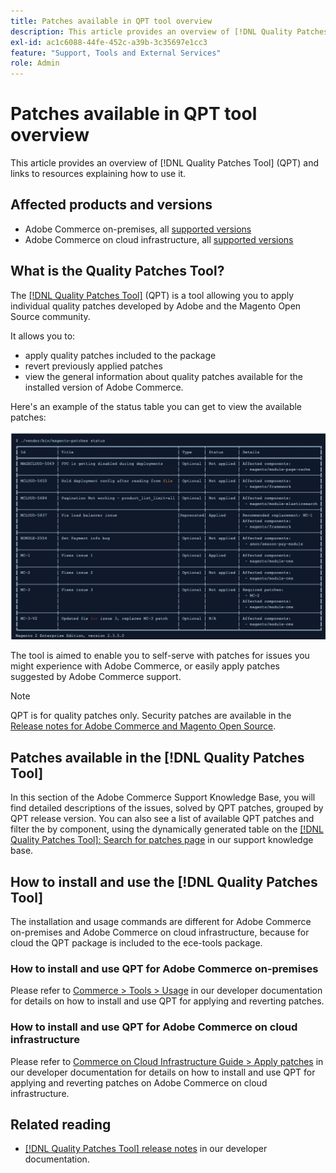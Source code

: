 ```yaml
---
title: Patches available in QPT tool overview
description: This article provides an overview of [!DNL Quality Patches Tool] (QPT) and links to resources explaining how to use it.
exl-id: ac1c6088-44fe-452c-a39b-3c35697e1cc3
feature: "Support, Tools and External Services"
role: Admin
---
```

# Patches available in QPT tool overview

This article provides an overview of [!DNL Quality Patches Tool] (QPT) and links to resources explaining how to use it.

## Affected products and versions

* Adobe Commerce on-premises, all [supported versions](https://www.adobe.com/content/dam/cc/en/legal/terms/enterprise/pdfs/Adobe-Commerce-Software-Lifecycle-Policy.pdf)
* Adobe Commerce on cloud infrastructure, all [supported versions](https://www.adobe.com/content/dam/cc/en/legal/terms/enterprise/pdfs/Adobe-Commerce-Software-Lifecycle-Policy.pdf)

## What is the Quality Patches Tool?

The [[!DNL Quality Patches Tool]](https://github.com/magento/quality-patches) (QPT) is a tool allowing you to apply individual quality patches developed by Adobe and the Magento Open Source community.

It allows you to:

* apply quality patches included to the package
* revert previously applied patches
* view the general information about quality patches available for the installed version of Adobe Commerce.

Here's an example of the status table you can get to view the available patches:

![Magento_patches_list](assets/status_table.png)

The tool is aimed to enable you to self-serve with patches for issues you might experience with Adobe Commerce, or easily apply patches suggested by Adobe Commerce support.

>[!NOTE]
>
>QPT is for quality patches only. Security patches are available in the [Release notes for Adobe Commerce and Magento Open Source](https://experienceleague.adobe.com/docs/commerce-operations/release/notes/overview.html).

## Patches available in the [!DNL Quality Patches Tool]

In this section of the Adobe Commerce Support Knowledge Base, you will find detailed descriptions of the issues, solved by QPT patches, grouped by QPT release version.
You can also see a list of available QPT patches and filter the by component, using the dynamically generated table on the [[!DNL Quality Patches Tool]: Search for patches page](https://experienceleague.adobe.com/tools/commerce-quality-patches/index.html) in our support knowledge base.

## How to install and use the [!DNL Quality Patches Tool]

The installation and usage commands are different for Adobe Commerce on-premises and Adobe Commerce on cloud infrastructure, because for cloud the QPT package is included to the ece-tools package.

### How to install and use QPT for Adobe Commerce on-premises

Please refer to [Commerce > Tools > Usage](https://experienceleague.adobe.com/docs/commerce-operations/tools/quality-patches-tool/usage.html) in our developer documentation for details on how to install and use QPT for applying and reverting patches.

### How to install and use QPT for Adobe Commerce on cloud infrastructure

Please refer to [Commerce on Cloud Infrastructure Guide > Apply patches](https://experienceleague.adobe.com/docs/commerce-cloud-service/user-guide/develop/upgrade/apply-patches.html) in our developer documentation for details on how to install and use QPT for applying and reverting patches on Adobe Commerce on cloud infrastructure.

## Related reading

* [[!DNL Quality Patches Tool] release notes](https://experienceleague.adobe.com/docs/commerce-operations/tools/quality-patches-tool/release-notes.html) in our developer documentation.
